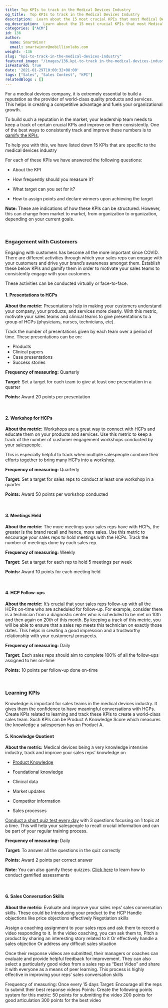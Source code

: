 ```yaml
---
title: Top KPIs to track in the Medical Devices Industry
og_title:  Top KPIs to track in the Medical Devices Industry
description:  Learn about the 15 most crucial KPIs that most Medical Devices companies track in order to get valuable insights to improve their business outcomes
og_description:  Learn about the 15 most crucial KPIs that most Medical Devices companies track in order to get valuable insights to improve their business outcomes
categories: ["ACM"]
id: 136
author:
  name: SmartWinnr
  email: smartwinnr@mobillionlabs.com
weight: -136
slug: "kpi-to-track-in-the-medical-devices-industry"
featured_image: "/images/136.kpi-to-track in-the-medical-devices-industry.jpg"
isFeatured: true
date: '2021-01-29T10:00:32+08:00'
tags: ["Sales", "Sales Contest", "KPI"]
relatedBlogs : []
---
```


For a medical devices company, it is extremely essential to build a reputation as the provider of world-class quality products and services. This helps in creating a competitive advantage and fuels your organizational growth. 

To build such a reputation in the market, your leadership team needs to keep a track of certain crucial KPIs and improve on them consistently. One of the best ways to consistently track and improve these numbers is to <a href="https://www.smartwinnr.com/post/kpi-gamification-how-to-select-kpis/" target="_blank"> gamify the KPIs.</a> 

To help you with this, we have listed down 15 KPIs that are specific to the medical devices industry


For each of these KPIs we have answered the following questions:

* About the KPI

* How frequently should you measure it?

* What target can you set for it?

* How to assign points and declare winners upon achieving the target

**Note:** These are indications of how these KPIs can be structured. However, this can change from market to market, from organization to organization, depending on your current goals.

<br>

### **Engagement with Customers**
Engaging with customers has become all the more important since COVID. There are different activities through which your sales reps can engage with your customers and drive your
brand’s awareness amongst them. Establish these below KPIs and gamify them in order to motivate your sales teams to consistently engage with your customers. 

These activities can be conducted virtually or face-to-face.

#### **1. Presentations to HCPs**

**About the metric:** Presentations help in making your customers understand your company, your products, and services more clearly. With this metric, motivate your sales teams and clinical teams to give presentations to a group of HCPs (physicians, nurses, technicians, etc). 

Track the number of presentations given by each team over a period of time. These presentations can be on:

* Products
* Clinical papers
* Case presentations 
* Success stories

**Frequency of measuring:** Quarterly

**Target:** Set a target for each team to give at least one presentation in a quarter

**Points:** Award 20 points per presentation

<br>

#### **2. Workshop for HCPs**

**About the metric:** Workshops are a great way to connect with HCPs and educate them on your products and services. Use this metric to keep a track of the number of customer engagement workshops conducted by your salespeople. 

This is especially helpful to track when multiple salespeople combine their efforts together to bring many HCPs into a workshop.

**Frequency of measuring:** Quarterly

**Target:** Set a target for sales reps to conduct at least one workshop in a quarter

**Points:** Award 50 points per workshop conducted

<br>

#### **3. Meetings Held**

**About the metric:** The more meetings your sales reps have with HCPs, the greater is the brand recall and hence, more sales. Use this metric to encourage your sales reps to hold meetings with the HCPs. Track the number of meetings done by each sales rep. 

**Frequency of measuring:** Weekly

**Target:** Set a target for each rep to hold 5 meetings per week

**Points:** Award 10 points for each meeting held

<br>

#### **4. HCP Follow-ups**

**About the metric:** It’s crucial that your sales reps follow-up with all the HCPs on-time who are scheduled for follow-up. For example, consider there is a technician from a diagnostic center who is scheduled to be met on 10th and then again on 20th of this month. By keeping a track of this metric, you will be able to ensure that a sales rep meets this technician on exactly those dates. This helps in creating a good impression and a trustworthy relationship with your customers/ prospects.

**Frequency of measuring:** Daily

**Target:** Each sales reps should aim to complete 100% of all the follow-ups assigned to her on-time

**Points:** 10 points per follow-up done on-time

<br>

### **Learning KPIs**

Knowledge is important for sales teams in the medical devices industry. It gives them the confidence to have meaningful conversations with HCPs. Create KPIs related to learning and track these KPIs to create a world-class sales team. Such KPIs can be Product A Knowledge Score which measures the knowledge a salesperson has on Product A.

#### **5. Knowledge Quotient**

**About the metric:** Medical devices being a very knowledge intensive industry, track and improve your sales reps’ knowledge on

* <a href="https://www.smartwinnr.com/post/does-good-product-knowledge-help-sales-teams-to-sell-effectively/" target="_blank">Product Knowledge</a>

* Foundational knowledge

* Clinical data

* Market updates

* Competitor information

* Sales processes 

<div class="ml_pro_tip ml-margin-bottom20">
  <p><a href="https://www.smartwinnr.com/product/targeted-learning/" target="_blank">Conduct a short quiz test every day</a> with 3 questions focusing on 1 topic at a time. This will help your salespeople to recall crucial information and can be part of your regular training process.</p>
</div>

**Frequency of measuring:** Daily

**Target:** To answer all the questions in the quiz correctly

**Points:** Award 2 points per correct answer

**Note:** You can also gamify these quizzes. <a href="https://www.smartwinnr.com/post/gamified-assessments/" target="_blank">Click here</a> to learn how to conduct gamified assessments


<br>

#### **6. Sales Conversation Skills**

**About the metric:** Evaluate and improve your sales reps’ sales conversation skills. These could be
Introducing your product to the HCP
Handle objections like price objections effectively
Negotiation skills 

Assign a coaching assignment to your sales reps and ask them to record a video responding to it. In the video coaching, you can ask them to,
Pitch a product by sharing an interesting story related to it
Or effectively handle a sales objection
Or address any difficult sales situation

Once their response videos are submitted, their managers or coaches can evaluate and provide helpful feedback for improvement. They can also select a particularly good video from a sales rep as “Best Video” and share it with everyone as a means of peer learning. This process is highly effective in improving your reps’ sales conversation skills

Frequency of measuring: Once every 15 days
Target: Encourage all the reps to submit their best response videos
Points: Create the following points system for this metric:
50 points for submitting the video
200 points for good articulation
300 points for the best video
